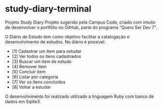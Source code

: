 # study-diary-terminal
Projeto Study Diary
Projeto sugerido pela Campus Code, criado com intuito de desenvolver o portfólio no GitHub, parte do programa "Quero Ser Dev 7".

O Diário de Estudo tem como objetivo facilitar a catalogação e desenvolvimento de estudos.
No diário é possível:
 - [1] Cadastrar um item para estudar
 - [2] Ver todos os itens cadastrados
 - [3] Buscar um item de estudo
 - [4] Remover item
 - [5] Concluir item
 - [6] Listar por categoria
 - [7] Ver os itens concluídos
 - [8] Voltar a estudar

 O desenvolvimento foi realizado utilizado a linguagem Ruby com banco de dados em Sqlite3.
